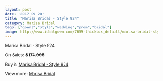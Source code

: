 ```yaml
---
layout: post
date: '2017-09-28'
title: "Marisa Bridal - Style 924"
category: Marisa Bridal
tags: ["gowns","style","wedding","prom","bridal"]
image: http://www.idealgown.com/7659-thickbox_default/marisa-bridal-style-924.jpg
---
```

Marisa Bridal - Style 924

On Sales: **$174.995**
<a href="https://www.idealgown.com/en/marisa-bridal/3256-marisa-bridal-style-924.html"><amp-img layout="responsive" width="600" height="600" src="//www.idealgown.com/7659-thickbox_default/marisa-bridal-style-924.jpg" alt="Marisa Bridal - Style 924 0" /></a>

Buy it: [Marisa Bridal - Style 924](https://www.idealgown.com/en/marisa-bridal/3256-marisa-bridal-style-924.html "Marisa Bridal - Style 924")

View more: [Marisa Bridal](https://www.idealgown.com/en/40-marisa-bridal "Marisa Bridal")
